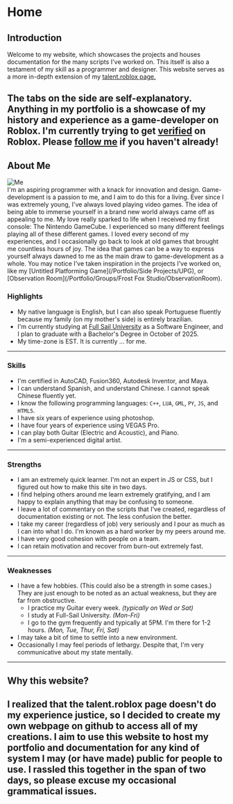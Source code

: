 # Home

## Introduction
Welcome to my website, which showcases the projects and houses documentation for the many scripts I've worked on.
This itself is also a testament of my skill as a programmer and designer. This website serves as a more in-depth extension
of my [talent.roblox page.](https://create.roblox.com/talent/creators/20190887)

The tabs on the side are self-explanatory.
Anything in my portfolio is a showcase of my history and experience as a
game-developer on Roblox.
I'm currently trying to get [verified](https://en.help.roblox.com/hc/en-us/articles/7997207259156-Verified-Badge-FAQ) on Roblox.
Please [follow me](https://www.roblox.com/users/20190887/profile) if you haven't already!
----
## About Me
<img src="https://tr.rbxcdn.com/30DAY-AvatarHeadshot-7EE6FB472474C7A41A7FEF19417D8A94-Png/150/150/AvatarHeadshot/Png/noFilter" alt="Me"/><br>
I'm an aspiring programmer with a knack for innovation and design. Game-development is a passion to me, and I aim to do this for a living. 
Ever since I was extremely young, I've always loved playing video games. The idea of being able to immerse yourself in a brand new world always 
came off as appealing to me. My love really sparked to life when I received my first console: The Nintendo GameCube.
I experienced so many different feelings playing all of these different games. I loved every second of my experiences, and I occasionally go back to 
look at old games that brought me countless hours of joy. The idea that games can be a way to express yourself always dawned to me as the main draw
to game-development as a whole. You may notice I've taken inspiration in the projects I've worked on, like my [Untitled Platforming Game](/Portfolio/Side Projects/UPG), or [Observation Room](/Portfolio/Groups/Frost Fox Studio/ObservationRoom).

### Highlights
- My native language is English, but I can also speak Portuguese fluently because my family 
(on my mother's side) is entirely brazilian.
- I'm currently studying at [Full Sail University](https://www.fullsail.edu)
as a Software Engineer, and I plan to graduate with a Bachelor's Degree in October of 2025.
- My time-zone is EST. It is currently <span id="est-time"><span id="time">...</span></span> for me.
----
### Skills
- I'm certified in AutoCAD, Fusion360, Autodesk Inventor, and Maya.
- I can understand Spanish, and understand Chinese. I cannot speak Chinese fluently yet.
- I know the following programming languages: `C++`, `LUA`, `GML`, `PY`, `JS`, and `HTML5`.
- I have six years of experience using photoshop.
- I have four years of experience using VEGAS Pro.
- I can play both Guitar (Electric and Acoustic), and Piano.
- I'm a semi-experienced digital artist.
----
### Strengths
- I am an extremely quick learner. I'm not an expert in JS or CSS, but I figured out how to make this site in two days.
- I find helping others around me learn extremely gratifying, and I am happy to explain anything that may be
confusing to someone.
- I leave a lot of commentary on the scripts that I've created, regardless of documentation existing or not.
The less confusion the better.
- I take my career (regardless of job) very seriously and I pour as much as I can into what I do. I'm known as
a hard worker by my peers around me.
- I have very good cohesion with people on a team.
- I can retain motivation and recover from burn-out extremely fast.
----
### Weaknesses
- I have a few hobbies. (This could also be a strength in some cases.) They are just enough to be noted as an actual weakness, but they are far from obstructive.
	- I practice my Guitar every week. *(typically on Wed or Sat)*
	- I study at Full-Sail University. *(Mon-Fri)*
	- I go to the gym frequently and typically at 5PM. I'm there for 1-2 hours. *(Mon, Tue, Thur, Fri, Sat)*
- I may take a bit of time to settle into a new environment.
- Occasionally I may feel periods of lethargy. Despite that, I'm very communicative about my state mentally.
----
## Why this website?
I realized that the talent.roblox page doesn't do my experience justice, so I decided
to create my own webpage on github to access all of my creations. I aim to use this website
to host my portfolio and documentation for any kind of system I may (or have made) public for
people to use. I rassled this together in the span of two days, so please excuse my occasional
grammatical issues.
----